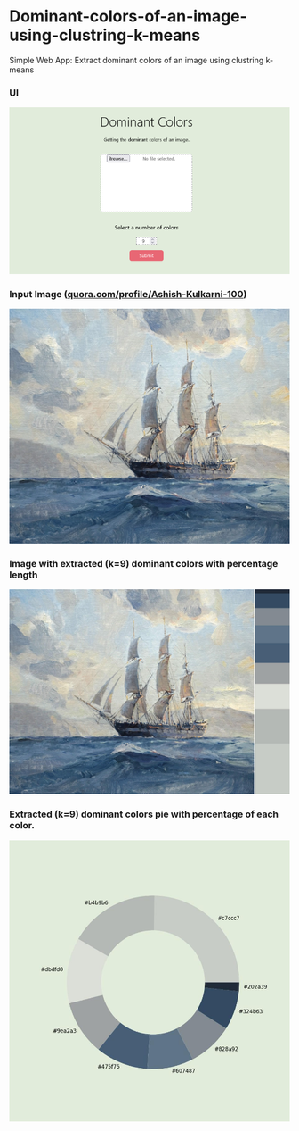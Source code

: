 # Dominant-colors-of-an-image-using-clustring-k-means

Simple Web App: Extract dominant colors of an image using clustring k-means

### UI
![alt text]( /visualization/Dominant_Colors_web.png )
### Input Image ([quora.com/profile/Ashish-Kulkarni-100](https://www.jrusselljinishiangallery.com/chris-blossom))
![alt text]( /visualization/input.jpg )
### Image with extracted (k=9) dominant colors with percentage length
![alt text]( /visualization/result-1.jpg )
### Extracted (k=9) dominant colors pie with percentage of each color.
![alt text]( /visualization/result-2.jpg )

  
